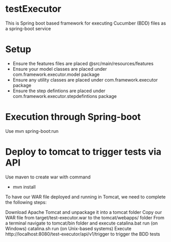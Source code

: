 # testExecutor

This is Spring boot based framework for executing Cucumber (BDD) files as a spring-boot service

# Setup

- Ensure the features files are placed @src/main/resources/features
- Ensure your model classes are placed under com.framework.executor.model package
- Ensure any utility classes are placed under com.framework.executor package
- Ensure the step defintions are placed under com.framework.executor.stepdefintions package

# Execution through Spring-boot

Use mvn spring-boot:run

# Deploy to tomcat to trigger tests via API

Use maven to create war with command 
- mvn install

To have our WAR file deployed and running in Tomcat, we need to complete the following steps:

Download Apache Tomcat and unpackage it into a tomcat folder
Copy our WAR file from target/test-executor.war to the tomcat/webapps/ folder
From a terminal navigate to tomcat/bin folder and execute
catalina.bat run (on Windows)
catalina.sh run (on Unix-based systems)
Execute http://localhost:8080/test-executor/api/v1/trigger to trigger the BDD tests

